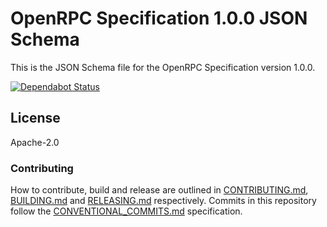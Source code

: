 # OpenRPC Specification 1.0.0 JSON Schema

This is the JSON Schema file for the OpenRPC Specification version 1.0.0.

[![Dependabot Status](https://api.dependabot.com/badges/status?host=github&repo=open-rpc/meta-schema)](https://dependabot.com)


## License

Apache-2.0


### Contributing

How to contribute, build and release are outlined in [CONTRIBUTING.md](CONTRIBUTING.md), [BUILDING.md](BUILDING.md) and [RELEASING.md](RELEASING.md) respectively. Commits in this repository follow the [CONVENTIONAL_COMMITS.md](CONVENTIONAL_COMMITS.md) specification.
